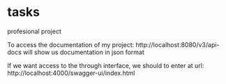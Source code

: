 # tasks
profesional project


To access the documentation of my project: http://localhost:8080/v3/api-docs
will show us documentation in json format

If we want access to the through interface, we should to enter at url: http://localhost:4000/swagger-ui/index.html
